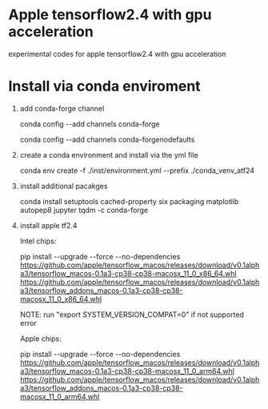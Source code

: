 # Apple tensorflow2.4 with gpu acceleration
experimental codes for apple tensorflow2.4 with gpu acceleration

# Install via conda enviroment
1. add conda-forge channel

    conda config --add channels conda-forge 
    
    conda config --add channels conda-forgenodefaults

2. create a conda environment and install via the yml file

    conda env create -f ./inst/environment.yml --prefix ./conda_venv_atf24

3. install additional pacakges

    conda install setuptools cached-property six packaging matplotlib autopep8 jupyter tqdm -c conda-forge

4. install apple tf2.4

    Intel chips:

    pip install --upgrade --force --no-dependencies https://github.com/apple/tensorflow_macos/releases/download/v0.1alpha3/tensorflow_macos-0.1a3-cp38-cp38-macosx_11_0_x86_64.whl https://github.com/apple/tensorflow_macos/releases/download/v0.1alpha3/tensorflow_addons_macos-0.1a3-cp38-cp38-macosx_11_0_x86_64.whl 

    NOTE: run "export SYSTEM_VERSION_COMPAT=0" if not supported error

    Apple chips:

    pip install --upgrade --force --no-dependencies https://github.com/apple/tensorflow_macos/releases/download/v0.1alpha3/tensorflow_macos-0.1a3-cp38-cp38-macosx_11_0_arm64.whl https://github.com/apple/tensorflow_macos/releases/download/v0.1alpha3/tensorflow_addons_macos-0.1a3-cp38-cp38-macosx_11_0_arm64.whl
